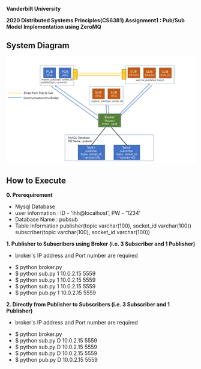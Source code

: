**Vanderbilt University**

**2020 Distributed Systems Principles(CS6381) Assignment1 : Pub/Sub Model Implementation using ZeroMQ**

## System Diagram
![SystemDiagram](SystemDiagramV2.png)

## How to Execute
**0. Prerequirement**
 - Mysql Database
  - user information : ID - 'lhh@localhost', PW - '1234'
  - Database Name : pubsub
  - Table Information
     publisher(topic varchar(100), socket_id varchar(100))
     subscriber(topic varchar(100), socket_id varchar(100))

**1. Publisher to Subscribers using Broker (i.e. 3 Subscriber and 1 Publisher)**
* broker's IP address and Port number are required
 - $ python broker.py
 - $ python sub.py 1 10.0.2.15 5559
 - $ python sub.py 1 10.0.2.15 5559
 - $ python sub.py 1 10.0.2.15 5559
 - $ python pub.py 1 10.0.2.15 5559

**2. Directly from Publisher to Subscribers (i.e. 3 Subscriber and 1 Publisher)**
* broker's IP address and Port number are required
 - $ python broker.py
 - $ python sub.py D 10.0.2.15 5559
 - $ python sub.py D 10.0.2.15 5559
 - $ python sub.py D 10.0.2.15 5559
 - $ python pub.py D 10.0.2.15 5559
